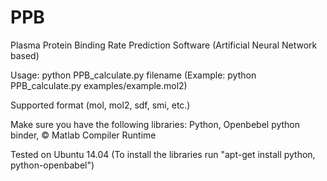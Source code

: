 # PPB
Plasma Protein Binding Rate Prediction Software (Artificial Neural Network based)

Usage: python PPB_calculate.py filename (Example: python PPB_calculate.py examples/example.mol2)

Supported format (mol, mol2, sdf, smi, etc.)

Make sure you have the following libraries: Python, Openbebel python binder, © Matlab Compiler Runtime

Tested on Ubuntu 14.04 (To install the libraries run "apt-get install python, python-openbabel")

